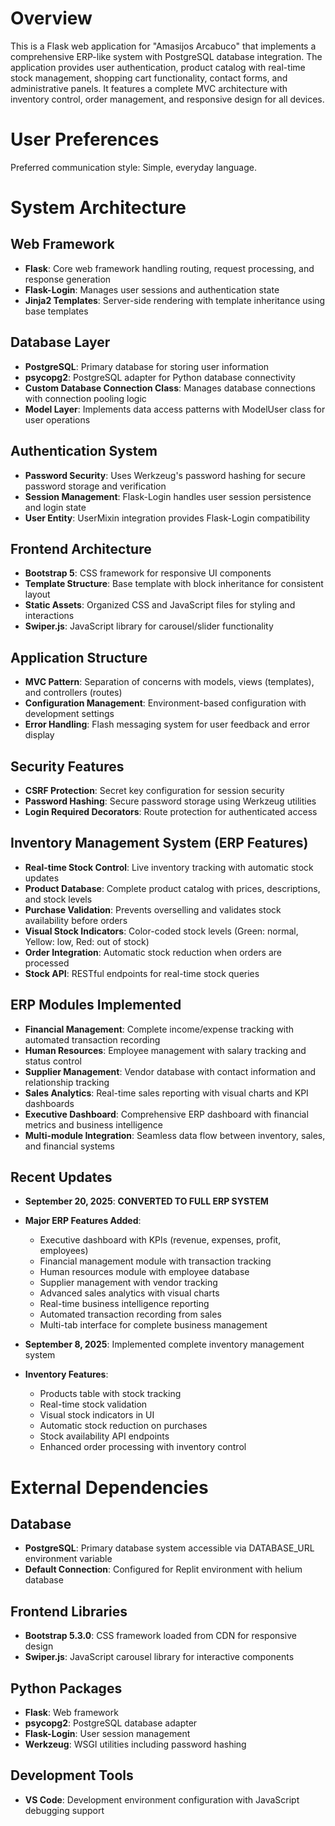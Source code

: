 # Overview

This is a Flask web application for "Amasijos Arcabuco" that implements a comprehensive ERP-like system with PostgreSQL database integration. The application provides user authentication, product catalog with real-time stock management, shopping cart functionality, contact forms, and administrative panels. It features a complete MVC architecture with inventory control, order management, and responsive design for all devices.

# User Preferences

Preferred communication style: Simple, everyday language.

# System Architecture

## Web Framework
- **Flask**: Core web framework handling routing, request processing, and response generation
- **Flask-Login**: Manages user sessions and authentication state
- **Jinja2 Templates**: Server-side rendering with template inheritance using base templates

## Database Layer
- **PostgreSQL**: Primary database for storing user information
- **psycopg2**: PostgreSQL adapter for Python database connectivity
- **Custom Database Connection Class**: Manages database connections with connection pooling logic
- **Model Layer**: Implements data access patterns with ModelUser class for user operations

## Authentication System
- **Password Security**: Uses Werkzeug's password hashing for secure password storage and verification
- **Session Management**: Flask-Login handles user session persistence and login state
- **User Entity**: UserMixin integration provides Flask-Login compatibility

## Frontend Architecture
- **Bootstrap 5**: CSS framework for responsive UI components
- **Template Structure**: Base template with block inheritance for consistent layout
- **Static Assets**: Organized CSS and JavaScript files for styling and interactions
- **Swiper.js**: JavaScript library for carousel/slider functionality

## Application Structure
- **MVC Pattern**: Separation of concerns with models, views (templates), and controllers (routes)
- **Configuration Management**: Environment-based configuration with development settings
- **Error Handling**: Flash messaging system for user feedback and error display

## Security Features
- **CSRF Protection**: Secret key configuration for session security
- **Password Hashing**: Secure password storage using Werkzeug utilities
- **Login Required Decorators**: Route protection for authenticated access

## Inventory Management System (ERP Features)
- **Real-time Stock Control**: Live inventory tracking with automatic stock updates
- **Product Database**: Complete product catalog with prices, descriptions, and stock levels
- **Purchase Validation**: Prevents overselling and validates stock availability before orders
- **Visual Stock Indicators**: Color-coded stock levels (Green: normal, Yellow: low, Red: out of stock)
- **Order Integration**: Automatic stock reduction when orders are processed
- **Stock API**: RESTful endpoints for real-time stock queries

## ERP Modules Implemented
- **Financial Management**: Complete income/expense tracking with automated transaction recording
- **Human Resources**: Employee management with salary tracking and status control
- **Supplier Management**: Vendor database with contact information and relationship tracking
- **Sales Analytics**: Real-time sales reporting with visual charts and KPI dashboards
- **Executive Dashboard**: Comprehensive ERP dashboard with financial metrics and business intelligence
- **Multi-module Integration**: Seamless data flow between inventory, sales, and financial systems

## Recent Updates
- **September 20, 2025**: **CONVERTED TO FULL ERP SYSTEM**
- **Major ERP Features Added**:
  - Executive dashboard with KPIs (revenue, expenses, profit, employees)
  - Financial management module with transaction tracking
  - Human resources module with employee database
  - Supplier management with vendor tracking
  - Advanced sales analytics with visual charts
  - Real-time business intelligence reporting
  - Automated transaction recording from sales
  - Multi-tab interface for complete business management
  
- **September 8, 2025**: Implemented complete inventory management system
- **Inventory Features**:
  - Products table with stock tracking
  - Real-time stock validation
  - Visual stock indicators in UI
  - Automatic stock reduction on purchases
  - Stock availability API endpoints
  - Enhanced order processing with inventory control

# External Dependencies

## Database
- **PostgreSQL**: Primary database system accessible via DATABASE_URL environment variable
- **Default Connection**: Configured for Replit environment with helium database

## Frontend Libraries
- **Bootstrap 5.3.0**: CSS framework loaded from CDN for responsive design
- **Swiper.js**: JavaScript carousel library for interactive components

## Python Packages
- **Flask**: Web framework
- **psycopg2**: PostgreSQL database adapter
- **Flask-Login**: User session management
- **Werkzeug**: WSGI utilities including password hashing

## Development Tools
- **VS Code**: Development environment configuration with JavaScript debugging support